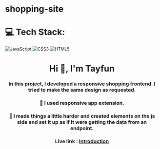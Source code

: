 # shopping-site

# 💻 Tech Stack:

![JavaScript](https://img.shields.io/badge/javascript-%23323330.svg?style=for-the-badge&logo=javascript&logoColor=%23F7DF1E) ![CSS3](https://img.shields.io/badge/css3-%231572B6.svg?style=for-the-badge&logo=css3&logoColor=white) ![HTML5](https://img.shields.io/badge/html5-%23E34F26.svg?style=for-the-badge&logo=html5&logoColor=white)

<h1 align="center">Hi 👋, I'm Tayfun</h1>
<h3 align="center">In this project, I developed a responsive shopping frontend. I tried to make the same design as requested.
</h3>
<h3 align="center"> 💫 I used responsive app extension. 
</h3>
<h3 align="center"> 💯 I made things a little harder and created elements on the js side and set it up as if it were getting the data from an endpoint.
</h3>
<h3 align="center"> 
Live link : 
<a href="https://shopping-site-five.vercel.app/" target="_blank">Introduction</a>
</h3>
